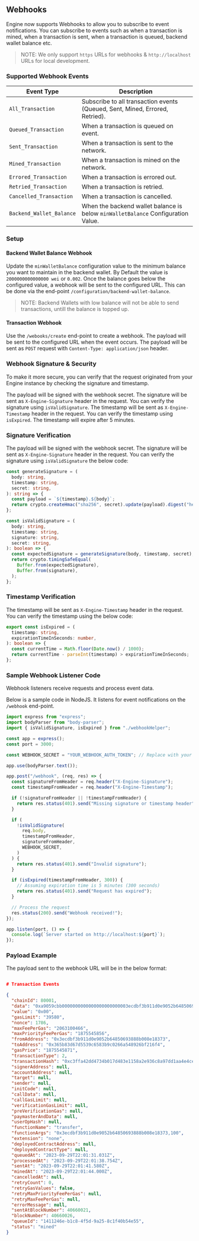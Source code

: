 ## Webhooks

Engine now supports Webhooks to allow you to subscribe to event notifications. You can subscribe to events such as when a transaction is mined, when a transaction is sent, when a transaction is queued, backend wallet balance etc.

> NOTE: We only support `https` URLs for webhooks & `http://localhost` URLs for local development.

### Supported Webhook Events

| Event Type               | Description                                                                      |
| ------------------------ | -------------------------------------------------------------------------------- |
| `All_Transaction`        | Subscribe to all transaction events (Queued, Sent, Mined, Errored, Retried).     |
| `Queued_Transaction`     | When a transaction is queued on event.                                           |
| `Sent_Transaction`       | When a transaction is sent to the network.                                       |
| `Mined_Transaction`      | When a transaction is mined on the network.                                      |
| `Errored_Transaction`    | When a transaction is errored out.                                               |
| `Retried_Transaction`    | When a transaction is retried.                                                   |
| `Cancelled_Transaction`  | When a transaction is cancelled.                                                 |
| `Backend_Wallet_Balance` | When the backend wallet balance is below `minWalletBalance` Configuration Value. |

### Setup

#### Backend Wallet Balance Webhook

Update the `minWalletBalance` configuration value to the minimum balance you want to maintain in the backend wallet. By Default the value is `2000000000000000 wei` or `0.002`. Once the balance goes below the configured value, a webhook will be sent to the configured URL. This can be done via the end-point `/configuration/backend-wallet-balance`.

> NOTE: Backend Wallets with low balance will not be able to send transactions, untill the balance is topped up.

#### Transaction Webhook

Use the `/webooks/create` end-point to create a webhook. The payload will be sent to the configured URL when the event occurs. The payload will be sent as `POST` request with `Content-Type: application/json` header.

### Webhook Signature & Security

To make it more secure, you can verify that the request originated from your Engine instance by checking the signature and timestamp.

The payload will be signed with the webhook secret. The signature will be sent as `X-Engine-Signature` header in the request. You can verify the signature using `isValidSignature`. The timestamp will be sent as `X-Engine-Timestamp` header in the request. You can verify the timestamp using `isExpired`. The timestamp will expire after 5 minutes.

### Signature Verification

The payload will be signed with the webhook secret. The signature will be sent as `X-Engine-Signature` header in the request. You can verify the signature using `isValidSignature` the below code:

```ts
const generateSignature = (
  body: string,
  timestamp: string,
  secret: string,
): string => {
  const payload = `${timestamp}.${body}`;
  return crypto.createHmac("sha256", secret).update(payload).digest("hex");
};

const isValidSignature = (
  body: string,
  timestamp: string,
  signature: string,
  secret: string,
): boolean => {
  const expectedSignature = generateSignature(body, timestamp, secret);
  return crypto.timingSafeEqual(
    Buffer.from(expectedSignature),
    Buffer.from(signature),
  );
};
```

### Timestamp Verification

The timestamp will be sent as `X-Engine-Timestamp` header in the request. You can verify the timestamp using the below code:

```ts
export const isExpired = (
  timestamp: string,
  expirationTimeInSeconds: number,
): boolean => {
  const currentTime = Math.floor(Date.now() / 1000);
  return currentTime - parseInt(timestamp) > expirationTimeInSeconds;
};
```

### Sample Webhook Listener Code

Webhook listeners receive requests and process event data.

Below is a sample code in NodeJS. It listens for event notifications on the `/webhook` end-point.

```ts
import express from "express";
import bodyParser from "body-parser";
import { isValidSignature, isExpired } from "./webhookHelper";

const app = express();
const port = 3000;

const WEBHOOK_SECRET = "YOUR_WEBHOOK_AUTH_TOKEN"; // Replace with your secret

app.use(bodyParser.text());

app.post("/webhook", (req, res) => {
  const signatureFromHeader = req.header("X-Engine-Signature");
  const timestampFromHeader = req.header("X-Engine-Timestamp");

  if (!signatureFromHeader || !timestampFromHeader) {
    return res.status(401).send("Missing signature or timestamp header");
  }

  if (
    !isValidSignature(
      req.body,
      timestampFromHeader,
      signatureFromHeader,
      WEBHOOK_SECRET,
    )
  ) {
    return res.status(401).send("Invalid signature");
  }

  if (isExpired(timestampFromHeader, 300)) {
    // Assuming expiration time is 5 minutes (300 seconds)
    return res.status(401).send("Request has expired");
  }

  // Process the request
  res.status(200).send("Webhook received!");
});

app.listen(port, () => {
  console.log(`Server started on http://localhost:${port}`);
});
```

### Payload Example

The payload sent to the webhook URL will be in the below format:

```json

# Transaction Events

{
  "chainId": 80001,
  "data": "0xa9059cbb0000000000000000000000003ecdbf3b911d0e9052b64850693888b008e183730000000000000000000000000000000000000000000000000000000000000064",
  "value": "0x00",
  "gasLimit": "39580",
  "nonce": 1786,
  "maxFeePerGas": "2063100466",
  "maxPriorityFeePerGas": "1875545856",
  "fromAddress": "0x3ecdbf3b911d0e9052b64850693888b008e18373",
  "toAddress": "0x365b83d67d5539c6583b9c0266a548926bf216f4",
  "gasPrice": "1875545871",
  "transactionType": 2,
  "transactionHash": "0xc3ffa42dd4734b017d483e1158a2e936c8a97dd1aa4e4ce11df80ac8e81d2c7e",
  "signerAddress": null,
  "accountAddress": null,
  "target": null,
  "sender": null,
  "initCode": null,
  "callData": null,
  "callGasLimit": null,
  "verificationGasLimit": null,
  "preVerificationGas": null,
  "paymasterAndData": null,
  "userOpHash": null,
  "functionName": "transfer",
  "functionArgs": "0x3ecdbf3b911d0e9052b64850693888b008e18373,100",
  "extension": "none",
  "deployedContractAddress": null,
  "deployedContractType": null,
  "queuedAt": "2023-09-29T22:01:31.031Z",
  "processedAt": "2023-09-29T22:01:38.754Z",
  "sentAt": "2023-09-29T22:01:41.580Z",
  "minedAt": "2023-09-29T22:01:44.000Z",
  "cancelledAt": null,
  "retryCount": 0,
  "retryGasValues": false,
  "retryMaxPriorityFeePerGas": null,
  "retryMaxFeePerGas": null,
  "errorMessage": null,
  "sentAtBlockNumber": 40660021,
  "blockNumber": 40660026,
  "queueId": "1411246e-b1c8-4f5d-9a25-8c1f40b54e55",
  "status": "mined"
}
```
